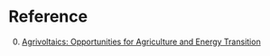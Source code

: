 # Reference

0. [Agrivoltaics: Opportunities for Agriculture and Energy Transition](https://agri-pv.org/en/)

